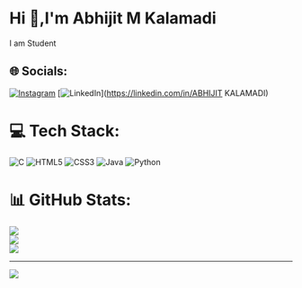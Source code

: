 # Hi 👋,I'm Abhijit M Kalamadi
I am Student


## 🌐 Socials:
[![Instagram](https://img.shields.io/badge/Instagram-%23E4405F.svg?logo=Instagram&logoColor=white)](https://instagram.com/it's_abhi_737) [![LinkedIn](https://img.shields.io/badge/LinkedIn-%230077B5.svg?logo=linkedin&logoColor=white)](https://linkedin.com/in/ABHIJIT KALAMADI) 

# 💻 Tech Stack:
![C](https://img.shields.io/badge/c-%2300599C.svg?style=plastic&logo=c&logoColor=white) ![HTML5](https://img.shields.io/badge/html5-%23E34F26.svg?style=plastic&logo=html5&logoColor=white) ![CSS3](https://img.shields.io/badge/css3-%231572B6.svg?style=plastic&logo=css3&logoColor=white) ![Java](https://img.shields.io/badge/java-%23ED8B00.svg?style=plastic&logo=openjdk&logoColor=white) ![Python](https://img.shields.io/badge/python-3670A0?style=plastic&logo=python&logoColor=ffdd54)
# 📊 GitHub Stats:
![](https://github-readme-stats.vercel.app/api?username=abhijitmkalamadi&theme=vue-dark&hide_border=false&include_all_commits=false&count_private=true)<br/>
![](https://github-readme-streak-stats.herokuapp.com/?user=abhijitmkalamadi&theme=vue-dark&hide_border=false)<br/>
![](https://github-readme-stats.vercel.app/api/top-langs/?username=abhijitmkalamadi&theme=vue-dark&hide_border=false&include_all_commits=false&count_private=true&layout=compact)

---
[![](https://visitcount.itsvg.in/api?id=abhijitmkalamadi&icon=9&color=1)](https://visitcount.itsvg.in)
